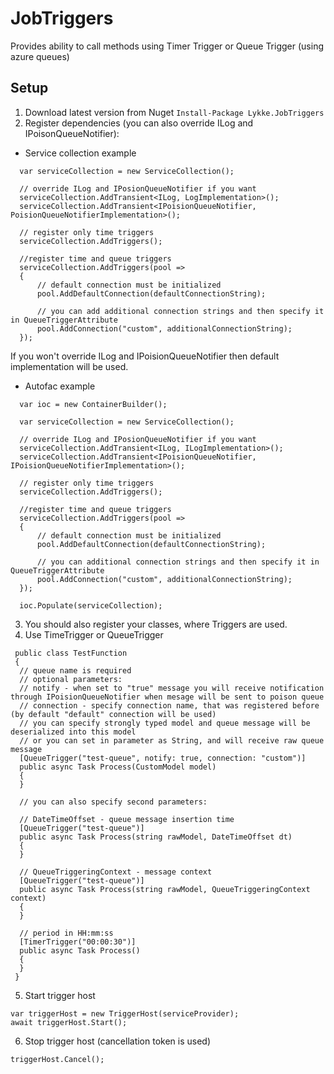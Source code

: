 # JobTriggers

Provides ability to call methods using Timer Trigger or Queue Trigger (using azure queues)

## Setup

1) Download latest version from Nuget `Install-Package Lykke.JobTriggers`
2) Register dependencies (you can also override ILog and IPoisonQueueNotifier):
- Service collection example
```
  var serviceCollection = new ServiceCollection();
  
  // override ILog and IPosionQueueNotifier if you want
  serviceCollection.AddTransient<ILog, LogImplementation>();
  serviceCollection.AddTransient<IPoisionQueueNotifier, PoisionQueueNotifierImplementation>();
  
  // register only time triggers
  serviceCollection.AddTriggers();
  
  //register time and queue triggers
  serviceCollection.AddTriggers(pool =>
  {
      // default connection must be initialized
      pool.AddDefaultConnection(defaultConnectionString);
      
      // you can add additional connection strings and then specify it in QueueTriggerAttribute 
      pool.AddConnection("custom", additionalConnectionString);
  });
```
If you won't override ILog and IPoisionQueueNotifier then default implementation will be used.

- Autofac example
```
  var ioc = new ContainerBuilder();
  
  var serviceCollection = new ServiceCollection();
  
  // override ILog and IPosionQueueNotifier if you want
  serviceCollection.AddTransient<ILog, ILogImplementation>();
  serviceCollection.AddTransient<IPoisionQueueNotifier, IPoisionQueueNotifierImplementation>();
  
  // register only time triggers
  serviceCollection.AddTriggers();
  
  //register time and queue triggers
  serviceCollection.AddTriggers(pool =>
  {
      // default connection must be initialized
      pool.AddDefaultConnection(defaultConnectionString);
      
      // you can additional connection strings and then specify it in QueueTriggerAttribute 
      pool.AddConnection("custom", additionalConnectionString);
  });
  
  ioc.Populate(serviceCollection);
```

3) You should also register your classes, where Triggers are used.
4) Use TimeTrigger or QueueTrigger
```
 public class TestFunction
 {
  // queue name is required
  // optional parameters:
  // notify - when set to "true" message you will receive notification through IPoisionQueueNotifier when mesage will be sent to poison queue
  // connection - specify connection name, that was registered before (by default "default" connection will be used)
  // you can specify strongly typed model and queue message will be deserialized into this model 
  // or you can set in parameter as String, and will receive raw queue message
  [QueueTrigger("test-queue", notify: true, connection: "custom")]
  public async Task Process(CustomModel model)
  {
  }
  
  // you can also specify second parameters:
  
  // DateTimeOffset - queue message insertion time
  [QueueTrigger("test-queue")]
  public async Task Process(string rawModel, DateTimeOffset dt)
  {
  }
  
  // QueueTriggeringContext - message context
  [QueueTrigger("test-queue")]
  public async Task Process(string rawModel, QueueTriggeringContext context)
  {
  }
  
  // period in HH:mm:ss
  [TimerTrigger("00:00:30")]
  public async Task Process()
  {
  }
 }
```
5) Start trigger host
```
var triggerHost = new TriggerHost(serviceProvider);
await triggerHost.Start();
```
6) Stop trigger host (cancellation token is used)
```
triggerHost.Cancel();
```
